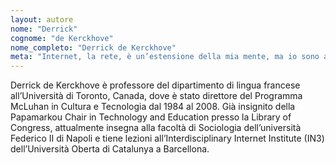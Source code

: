 ```yaml
---
layout: autore
nome: "Derrick"
cognome: "de Kerckhove"
nome_completo: "Derrick de Kerckhove"
meta: "Internet, la rete, è un’estensione della mia mente, ma io sono ancora padrone di me stesso."
---
```


Derrick de Kerckhove è professore del dipartimento di lingua francese all’Università di Toronto, Canada, dove è stato direttore del Programma McLuhan in Cultura e Tecnologia dal 1984 al 2008. Già insignito della Papamarkou Chair in Technology and Education presso la Library of Congress, attualmente insegna alla facoltà di Sociologia dell’università Federico II di Napoli e tiene lezioni all’Interdisciplinary Internet Institute (IN3) dell’Università Oberta di Catalunya a Barcellona.